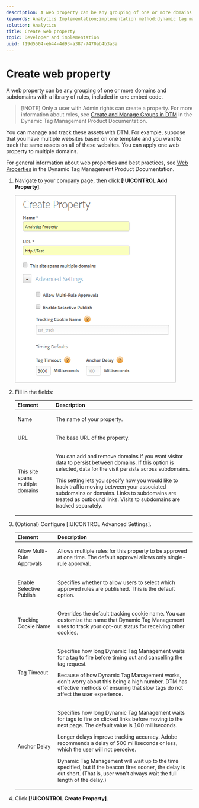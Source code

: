 ```yaml
---
description: A web property can be any grouping of one or more domains and subdomains with a library of rules, included in one embed code.
keywords: Analytics Implementation;implementation method;dynamic tag management;dtm;web property;property
solution: Analytics
title: Create web property
topic: Developer and implementation
uuid: f19d5504-eb44-4d93-a387-7470ab4b3a3a
---
```


# Create web property

A web property can be any grouping of one or more domains and subdomains with a library of rules, included in one embed code.

> [!NOTE] Only a user with Admin rights can create a property. For more information about roles, see [Create and Manage Groups in DTM](https://marketing.adobe.com/resources/help/en_US/dtm/groups.html) in the Dynamic Tag Management Product Documentation.

You can manage and track these assets with DTM. For example, suppose that you have multiple websites based on one template and you want to track the same assets on all of these websites. You can apply one web property to multiple domains.

For general information about web properties and best practices, see [Web Properties](https://marketing.adobe.com/resources/help/en_US/dtm/web_property.html) in the Dynamic Tag Management Product Documentation.

1. Navigate to your company page, then click **[!UICONTROL Add Property]**.

   ![](assets/dtm-create-web-property.png)

1. Fill in the fields:

    <table id="table_376D72251C4D4C4CA878D10C18D2532C"> 
    <thead> 
    <tr> 
    <th colname="col1" class="entry"> Element </th> 
    <th colname="col2" class="entry"> Description </th> 
    </tr> 
    </thead>
    <tbody> 
    <tr> 
    <td colname="col1"> <span class="uicontrol"> Name</span> </td> 
    <td colname="col2"> <p>The name of your property. </p> </td> 
    </tr> 
    <tr> 
    <td colname="col1"> <span class="uicontrol"> URL</span> </td> 
    <td colname="col2"> <p>The base URL of the property. </p> </td> 
    </tr> 
    <tr> 
    <td colname="col1"> <span class="uicontrol"> This site spans multiple domains </span> </td> 
    <td colname="col2"> <p>You can add and remove domains if you want visitor data to persist between domains. If this option is selected, data for the visit persists across subdomains. </p> <p>This setting lets you specify how you would like to track traffic moving between your associated subdomains or domains. Links to subdomains are treated as outbound links. Visits to subdomains are tracked separately. </p> </td> 
    </tr> 
    </tbody> 
    </table>

1. (Optional) Configure [!UICONTROL Advanced Settings].

    <table id="table_6E687FBE6ACC4301BCCD837F4DCBB9C9"> 
    <thead> 
    <tr> 
    <th colname="col1" class="entry"> Element </th> 
    <th colname="col2" class="entry"> Description </th> 
    </tr> 
    </thead>
    <tbody> 
    <tr> 
    <td colname="col1"> <span class="uicontrol"> Allow Multi-Rule Approvals</span> </td> 
    <td colname="col2"> <p>Allows multiple rules for this property to be approved at one time. The default approval allows only single-rule approval. </p> </td> 
    </tr> 
    <tr> 
    <td colname="col1"> <span class="uicontrol"> Enable Selective Publish</span> </td> 
    <td colname="col2"> <p>Specifies whether to allow users to select which approved rules are published. This is the default option. </p> </td> 
    </tr> 
    <tr> 
    <td colname="col1"> <span class="uicontrol"> Tracking Cookie Name</span> </td> 
    <td colname="col2"> <p>Overrides the default tracking cookie name. You can customize the name that Dynamic Tag Management uses to track your opt-out status for receiving other cookies. </p> </td> 
    </tr> 
    <tr> 
    <td colname="col1"> <span class="uicontrol"> Tag Timeout</span> </td> 
    <td colname="col2"> <p>Specifies how long Dynamic Tag Management waits for a tag to fire before timing out and cancelling the tag request. </p> <p> Because of how Dynamic Tag Management works, don't worry about this being a high number. DTM has effective methods of ensuring that slow tags do not affect the user experience. </p> </td> 
    </tr> 
    <tr> 
    <td colname="col1"> <span class="uicontrol"> Anchor Delay</span> </td> 
    <td colname="col2"> <p>Specifies how long Dynamic Tag Management waits for tags to fire on clicked links before moving to the next page. The default value is 100 milliseconds. </p> <p>Longer delays improve tracking accuracy. Adobe recommends a delay of 500 milliseconds or less, which the user will not perceive. </p> <p>Dynamic Tag Management will wait up to the time specified, but if the beacon fires sooner, the delay is cut short. (That is, user won't always wait the full length of the delay.) </p> </td> 
    </tr> 
    </tbody> 
    </table>

1. Click **[!UICONTROL Create Property]**.
